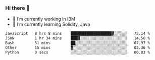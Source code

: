 ### Hi there 👋

<!--
**mathcodeman/mathcodeman** is a ✨ _special_ ✨ repository because its `README.md` (this file) appears on your GitHub profile.

Here are some ideas to get you started:

- 🔭 I’m currently working on ...
- 🌱 I’m currently learning ...
- 👯 I’m looking to collaborate on ...
- 🤔 I’m looking for help with ...
- 💬 Ask me about ...
- 📫 How to reach me: ...
- 😄 Pronouns: ...
- ⚡ Fun fact: ...
-->

- 🔭 I’m currently working in IBM
- 🌱 I’m currently learning Solidity, Java

<!--START_SECTION:waka-->

```txt
JavaScript   8 hrs 8 mins    ██████████████████▓░░░░░░   75.14 %
JSON         1 hr 34 mins    ███▓░░░░░░░░░░░░░░░░░░░░░   14.50 %
Bash         51 mins         ██░░░░░░░░░░░░░░░░░░░░░░░   07.97 %
Other        15 mins         ▓░░░░░░░░░░░░░░░░░░░░░░░░   02.36 %
Python       0 secs          ░░░░░░░░░░░░░░░░░░░░░░░░░   00.03 %
```

<!--END_SECTION:waka-->
